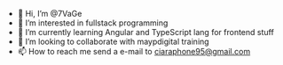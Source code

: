 - 👋 Hi, I’m @7VaGe
- 👀 I’m interested in fullstack programming
- 🌱 I’m currently learning Angular and TypeScript lang for frontend stuff
- 💞️ I’m looking to collaborate with maypdigital training
- 📫 How to reach me send a e-mail to ciaraphone95@gmail.com

<!---
7VaGe/7VaGe is a ✨ special ✨ repository because its `README.md` (this file) appears on your GitHub profile.
You can click the Preview link to take a look at your changes.
--->
